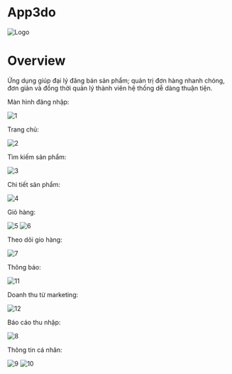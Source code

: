 # App3do
![Logo](https://github.com/DangNinh2405/App3do/assets/134861829/612bdb7b-af30-4fb0-95e0-e62d439b80c3)
# Overview
Ứng dụng giúp đại lý đăng bán sản phẩm; quản trị đơn hàng nhanh chóng, đơn giản và đồng thời quản lý thành viên hệ thống dễ dàng thuận tiện.

Màn hình đăng nhập:

![1](https://github.com/DangNinh2405/App3do/assets/134861829/de74d058-251a-4e8f-90c9-f87cb96b040a)	

Trang chủ:

![2](https://github.com/DangNinh2405/App3do/assets/134861829/bc7d5a4b-8a1a-4397-9b84-8a652b7679c4)	

Tìm kiếm sản phẩm:

![3](https://github.com/DangNinh2405/App3do/assets/134861829/7565f083-709b-4ac6-a49d-8a1743414f8b)	

Chi tiết sản phẩm:

![4](https://github.com/DangNinh2405/App3do/assets/134861829/4ffb341f-862d-4483-9211-f7e12d4e55de)

Giỏ hàng:

![5](https://github.com/DangNinh2405/App3do/assets/134861829/2cdcab10-4a9c-4708-ba58-f0d080882d02)
![6](https://github.com/DangNinh2405/App3do/assets/134861829/7c3ecf92-4596-4fce-a526-86ec262124ce)

Theo dõi gio hàng:

![7](https://github.com/DangNinh2405/App3do/assets/134861829/4a3eb7f4-2472-4b46-803a-629c72b1e39b)

Thông báo:

![11](https://github.com/DangNinh2405/App3do/assets/134861829/90a1769b-e199-45fe-8fec-b18ec7b67944)

Doanh thu từ marketing:

![12](https://github.com/DangNinh2405/App3do/assets/134861829/4b1c7af6-e3cf-47da-a4ea-b4cad0dca369)

Báo cáo thu nhập:

![8](https://github.com/DangNinh2405/App3do/assets/134861829/0d4bb4b3-66c3-4114-8c5e-7d6113d4f070)

Thông tin cá nhân:

![9](https://github.com/DangNinh2405/App3do/assets/134861829/a01007c5-bf2c-46a4-a5a9-0f9da8545b21) ![10](https://github.com/DangNinh2405/App3do/assets/134861829/09c966e1-f10d-4cdf-8819-c01fad45802c)

